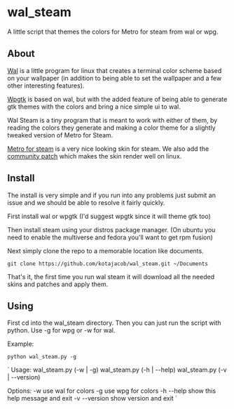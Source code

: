 # wal_steam

A little script that themes the colors for Metro for steam from wal or wpg.

## About

[Wal](https://github.com/dylanaraps/pywal) is a little program for linux that creates a terminal color scheme based on your wallpaper (in addition to being able to set the wallpaper and a few other 
interesting features).

[Wpgtk](https://github.com/deviantfero/wpgtk) is based on wal, but with the added feature of being able to generate gtk themes with the colors and bring a nice simple ui to wal.

Wal Steam is a tiny program that is meant to work with either of them, by reading the colors they generate and making a color theme for a slightly tweaked version of Metro for Steam.

[Metro for steam](http://metroforsteam.com/) is a very nice looking skin for steam. We also add the [community patch](https://steamcommunity.com/groups/metroforsteam/discussions/0/527273789693410879/) which makes the skin render well on linux.

## Install

The install is very simple and if you run into any problems just submit an issue and we should be able to resolve it fairly quickly.

First install wal or wpgtk (I'd suggest wpgtk since it will theme gtk too)

Then install steam using your distros package manager. (On ubuntu you need to enable the multiverse and fedora you'll want to get rpm fusion)

Next simply clone the repo to a memorable location like documents.

`git clone https://github.com/kotajacob/wal_steam.git ~/Documents`

That's it, the first time you run wal steam it will download all the needed skins and patches and apply them.

## Using

First cd into the wal_steam directory. Then you can just run the script with python. Use -g for wpg or -w for wal.

Example:

`python wal_steam.py -g`

`
Usage:
  wal_steam.py (-w | -g)
  wal_steam.py (-h | --help)
  wal_steam.py (-v | --version)

Options:
  -w                   use wal for colors
  -g                   use wpg for colors
  -h --help            show this help message and exit
  -v --version         show version and exit
`
